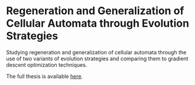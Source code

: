 # Regeneration and Generalization of Cellular Automata through Evolution Strategies

Studying regeneration and generalization of cellular automata through the use of two variants of evolution strategies and comparing them to gradient descent optimization techniques. 

The full thesis is available [here](https://ntnuopen.ntnu.no/ntnu-xmlui/handle/11250/2778039).
